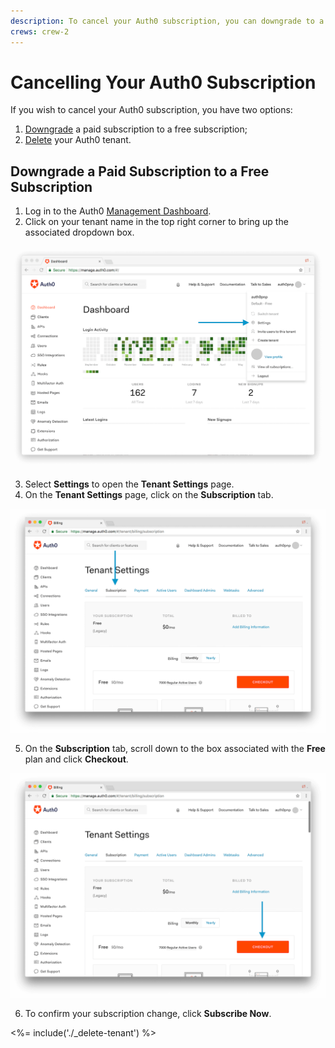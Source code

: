 ```yaml
---
description: To cancel your Auth0 subscription, you can downgrade to a free subscription or delete your tenant.
crews: crew-2
---
```


# Cancelling Your Auth0 Subscription

If you wish to cancel your Auth0 subscription, you have two options:

1. [Downgrade](#downgrade-a-paid-subscription-to-a-free-subscription) a paid subscription to a free subscription;
2. [Delete](#close-your-auth0-account) your Auth0 tenant.

## Downgrade a Paid Subscription to a Free Subscription

1. Log in to the Auth0 [Management Dashboard](${manage_url}).
2. Click on your tenant name in the top right corner to bring up the associated dropdown box.

![](/media/articles/subscriptions/dashboard.png)

3. Select **Settings** to open the **Tenant Settings** page.
4. On the **Tenant Settings** page, click on the **Subscription** tab.

![](/media/articles/subscriptions/subscription.png)

5. On the **Subscription** tab, scroll down to the box associated with the **Free** plan and click **Checkout**.

![](/media/articles/subscriptions/free-subscription.png)

6. To confirm your subscription change, click **Subscribe Now**.

<%= include('./_delete-tenant') %>
